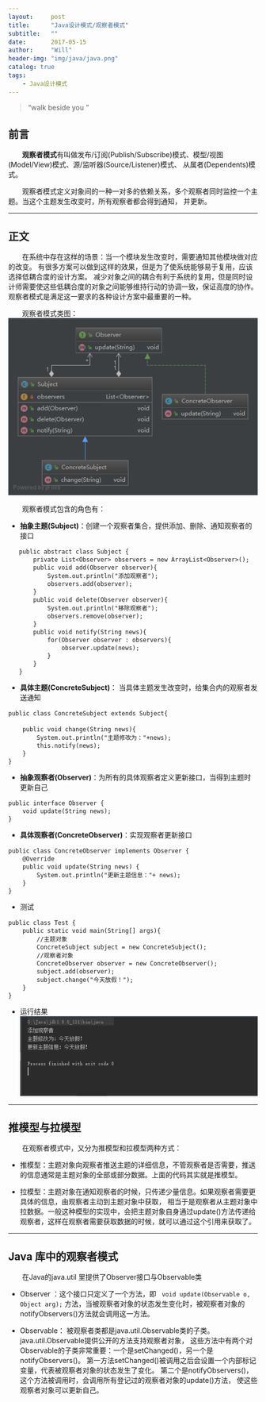 ```yaml
---
layout:     post
title:      "Java设计模式/观察者模式"
subtitle:   ""
date:       2017-05-15 
author:     "Will"
header-img: "img/java/java.png"
catalog: true
tags:
    - Java设计模式
---
```


> “walk beside you ”


## 前言 

　　**观察者模式**有叫做发布/订阅(Publish/Subscribe)模式、模型/视图(Model/View)模式、源/监听器(Source/Listener)模式、
从属者(Dependents)模式。
　　
  
 　　观察者模式定义对象间的一种一对多的依赖关系，多个观察者同时监控一个主题。当这个主题发生改变时，所有观察者都会得到通知，
并更新。

---

## 正文
　　在系统中存在这样的场景：当一个模块发生改变时，需要通知其他模块做对应的改变。 
有很多方案可以做到这样的效果，但是为了使系统能够易于复用，应该选择低耦合度的设计方案。
减少对象之间的耦合有利于系统的复用，但是同时设计师需要使这些低耦合度的对象之间能够维持行动的协调一致，保证高度的协作。
观察者模式是满足这一要求的各种设计方案中最重要的一种。


　　观察者模式类图：![观察者模式](/img/java/subject-observer.png)
    
　　观察者模式包含的角色有：
* **抽象主题(Subject)**：创建一个观察者集合，提供添加、删除、通知观察者的接口
```  
   public abstract class Subject {
       private List<Observer> observers = new ArrayList<Observer>();
       public void add(Observer observer){
           System.out.println("添加观察者");
           observers.add(observer);
       }
       public void delete(Observer observer){
           System.out.println("移除观察者");
           observers.remove(observer);
       }
       public void notify(String news){
           for(Observer observer : observers){
               observer.update(news);
           }
       }
   }
``` 

* **具体主题(ConcreteSubject)**： 当具体主题发生改变时，给集合内的观察者发送通知
```  
public class ConcreteSubject extends Subject{

    public void change(String news){
        System.out.println("主题修改为："+news);
        this.notify(news);
    }
}
``` 

* **抽象观察者(Observer)**：为所有的具体观察者定义更新接口，当得到主题时更新自己
```  
public interface Observer {
    void update(String news);
}
``` 

* **具体观察者(ConcreteObserver)**：实现观察者更新接口
```  
public class ConcreteObserver implements Observer {
    @Override
    public void update(String news) {
        System.out.println("更新主题信息："+ news);
    }
}
``` 

*  测试
``` 
public class Test {
    public static void main(String[] args){
        //主题对象
        ConcreteSubject subject = new ConcreteSubject();
        //观察者对象
        ConcreteObserver observer = new ConcreteObserver();
        subject.add(observer);
        subject.change("今天放假！");
    }
}
``` 

* 运行结果
![subject-observer-final.png](/img/java/subject-observer-final.png)

---

## 推模型与拉模型　　
　　在观察者模式中，又分为推模型和拉模型两种方式：

* 推模型：主题对象向观察者推送主题的详细信息，不管观察者是否需要，推送的信息通常是主题对象的全部或部分数据。上面的代码其实就是推模型。

* 拉模型：主题对象在通知观察者的时候，只传递少量信息。如果观察者需要更具体的信息，由观察者主动到主题对象中获取，
相当于是观察者从主题对象中拉数据。一般这种模型的实现中，会把主题对象自身通过update()方法传递给观察者，这样在观察者需要获取数据的时候，就可以通过这个引用来获取了。

---

## Java 库中的观察者模式
　　在Java的java.util 里提供了Observer接口与Observable类
* Observer ：这个接口只定义了一个方法，即 ``` void update(Observable o, Object arg);``` 方法，当被观察者对象的状态发生变化时，被观察者对象的notifyObservers()方法就会调用这一方法。

* Observable： 被观察者类都是java.util.Observable类的子类。java.util.Observable提供公开的方法支持观察者对象，
这些方法中有两个对Observable的子类非常重要：一个是setChanged()，另一个是notifyObservers()。
第一方法setChanged()被调用之后会设置一个内部标记变量，代表被观察者对象的状态发生了变化。
第二个是notifyObservers()，这个方法被调用时，会调用所有登记过的观察者对象的update()方法，
使这些观察者对象可以更新自己。



